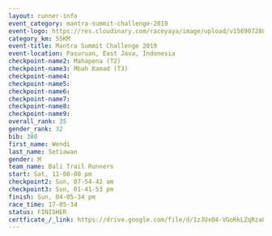 ```yaml
---
layout: runner-info 
event_category: mantra-summit-challenge-2019 
event-logo: https://res.cloudinary.com/raceyaya/image/upload/v1569072809/logo/mantra-image_segrbx.jpg
category_km: 55KM 
event-title: Mantra Summit Challenge 2019 
event-location: Pasuruan, East Java, Indonesia 
checkpoint-name2: Mahapena (T2) 
checkpoint-name3: Mbah Kamad (T3) 
checkpoint-name4: 
checkpoint-name5: 
checkpoint-name6: 
checkpoint-name7: 
checkpoint-name8: 
checkpoint-name9: 
overall_rank: 35
gender_rank: 32
bib: 380
first_name: Wendi
last_name: Setiawan
gender: M
team_name: Bali Trail Runners
start: Sat, 11-00-00 pm
checkpoint2: Sun, 07-54-42 am
checkpoint3: Sun, 01-41-53 pm
finish: Sun, 04-05-34 pm
race_time: 17-05-34
status: FINISHER
certficate_/_link: https://drive.google.com/file/d/1zJUxO4-VGoRkLZqRza0wJ_XRVDl3e542/view?usp=sharing
---
```

